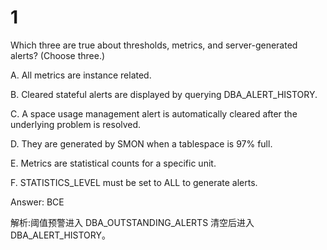 # 1

Which three are true about thresholds, metrics, and server-generated alerts? (Choose three.) 

A. All metrics are instance related.

B. Cleared stateful alerts are displayed by querying DBA_ALERT_HISTORY.

C. A space usage management alert is automatically cleared after the underlying problem is resolved.

D. They are generated by SMON when a tablespace is 97% full.

E. Metrics are statistical counts for a specific unit.

F. STATISTICS_LEVEL must be set to ALL to generate alerts.

Answer: BCE

解析:阈值预警进入 DBA_OUTSTANDING_ALERTS 清空后进入 DBA_ALERT_HISTORY。